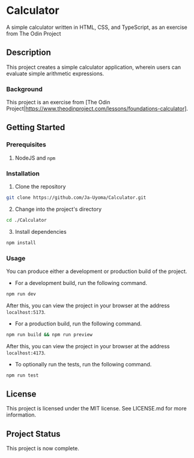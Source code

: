 # Calculator

A simple calculator written in HTML, CSS, and TypeScript, as an exercise from The Odin Project

## Description

This project creates a simple calculator application, wherein users can evaluate simple arithmetic expressions.

### Background

This project is an exercise from [The Odin Project|https://www.theodinproject.com/lessons/foundations-calculator].

## Getting Started

### Prerequisites

1. NodeJS and `npm`

### Installation

1. Clone the repository

```sh
git clone https://github.com/Ja-Uyoma/Calculator.git
```

2. Change into the project's directory

```sh
cd ./Calculator
```

3. Install dependencies

```sh
npm install
```

### Usage

You can produce either a development or production build of the project.

- For a development build, run the following command.

```sh
npm run dev
```

After this, you can view the project in your browser at the address `localhost:5173`.

- For a production build, run the following command.

```sh
npm run build && npm run preview
```

After this, you can view the project in your browser at the address `localhost:4173`.

- To optionally run the tests, run the following command.

```sh
npm run test
```

## License

This project is licensed under the MIT license. See LICENSE.md for more information.

## Project Status

This project is now complete.